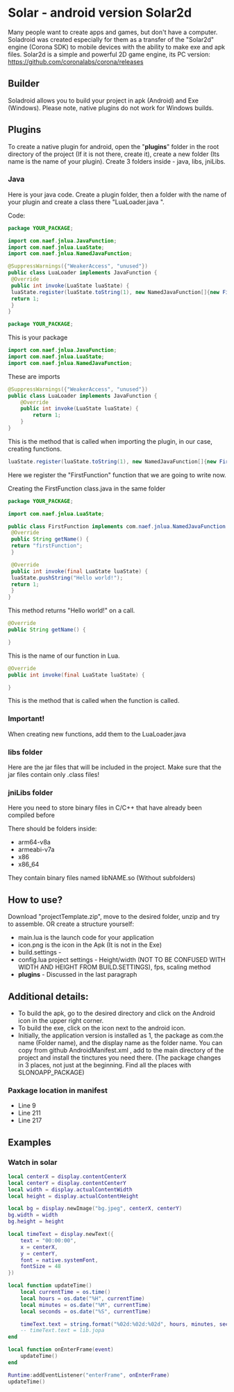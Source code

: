 # Solar - android version Solar2d
Many people want to create apps and games, but don't have a computer. Soladroid was created especially for them as a transfer of the "Solar2d" engine (Corona SDK) to mobile devices with the ability to make exe and apk files.
Solar2d is a simple and powerful 2D game engine, its PC version: https://github.com/coronalabs/corona/releases

## Builder
Soladroid allows you to build your project in apk (Android) and Exe (Windows). Please note, native plugins do not work for Windows builds.

## Plugins
To create a native plugin for android, open the "__plugins__" folder in the root directory of the project (If it is not there, create it), create a new folder (Its name is the name of your plugin). Create 3 folders inside - java, libs, jniLibs.

### Java
Here is your java code. Create a plugin folder, then a folder with the name of your plugin and create a class there "LuaLoader.java ".

Code:
```java
package YOUR_PACKAGE;

import com.naef.jnlua.JavaFunction;
import com.naef.jnlua.LuaState;
import com.naef.jnlua.NamedJavaFunction;

@SuppressWarnings({"WeakerAccess", "unused"})
public class LuaLoader implements JavaFunction {
 @Override
 public int invoke(LuaState luaState) {
 luaState.register(luaState.toString(1), new NamedJavaFunction[]{new FirstFunction()});
 return 1;
 }
}
```

```java 
package YOUR_PACKAGE;
```
This is your package

```java
import com.naef.jnlua.JavaFunction;
import com.naef.jnlua.LuaState;
import com.naef.jnlua.NamedJavaFunction;
```
These are imports

```java
@SuppressWarnings({"WeakerAccess", "unused"})
public class LuaLoader implements JavaFunction {
	@Override
	public int invoke(LuaState luaState) {
		return 1;
	}
}
```
This is the method that is called when importing the plugin, in our case, creating functions.

```java
luaState.register(luaState.toString(1), new NamedJavaFunction[]{new FirstFunction()});
```
Here we register the "FirstFunction" function that we are going to write now.

Creating the FirstFunction class.java in the same folder
```java
package YOUR_PACKAGE;

import com.naef.jnlua.LuaState;

public class FirstFunction implements com.naef.jnlua.NamedJavaFunction {
 @Override
 public String getName() {
 return "firstFunction";
 }

 @Override
 public int invoke(final LuaState luaState) {
 luaState.pushString("Hello world!");
 return 1;
 }
}
```
This method returns "Hello world!" on a call. 

```java
@Override
public String getName() {

}
```
This is the name of our function in Lua.

```java
@Override
public int invoke(final LuaState luaState) {

}
```
This is the method that is called when the function is called.

### Important!
When creating new functions, add them to the LuaLoader.java

### libs folder
Here are the jar files that will be included in the project. Make sure that the jar files contain only .class files!

### jniLibs folder
Here you need to store binary files in C/C++ that have already been compiled before

There should be folders inside:
- arm64-v8a
- armeabi-v7a
- x86
- x86_64

They contain binary files named libNAME.so (Without subfolders)

## How to use?
Download "projectTemplate.zip", move to the desired folder, unzip and try to assemble. OR create a structure yourself:

- main.lua is the launch code for your application
- icon.png is the icon in the Apk (It is not in the Exe)
- build.settings -
- config.lua project settings - Height/width (NOT TO BE CONFUSED WITH WIDTH AND HEIGHT FROM BUILD.SETTINGS), fps, scaling method
- __plugins__ - Discussed in the last paragraph

## Additional details: 
- To build the apk, go to the desired directory and click on the Android icon in the upper right corner. 
- To build the exe, click on the icon next to the android icon.
- Initially, the application version is installed as 1, the package as com.the name (Folder name), and the display name as the folder name. You can copy from github AndroidManifest.xml , add to the main directory of the project and install the tinctures you need there. (The package changes in 3 places, not just at the beginning. Find all the places with SLONOAPP_PACKAGE)

### Paxkage location in manifest
- Line 9
- Line 211
- Line 217

## Examples
### Watch in solar
```lua
local centerX = display.contentCenterX
local centerY = display.contentCenterY
local width = display.actualContentWidth
local height = display.actualContentHeight

local bg = display.newImage("bg.jpeg", centerX, centerY)
bg.width = width
bg.height = height

local timeText = display.newText({
    text = "00:00:00",
    x = centerX,
    y = centerY,
    font = native.systemFont,
    fontSize = 48
})

local function updateTime()
    local currentTime = os.time()
    local hours = os.date("%H", currentTime)
    local minutes = os.date("%M", currentTime)
    local seconds = os.date("%S", currentTime)

    timeText.text = string.format("%02d:%02d:%02d", hours, minutes, seconds)
    -- timeText.text = lib.jopa
end

local function onEnterFrame(event)
    updateTime()
end

Runtime:addEventListener("enterFrame", onEnterFrame)
updateTime()
```